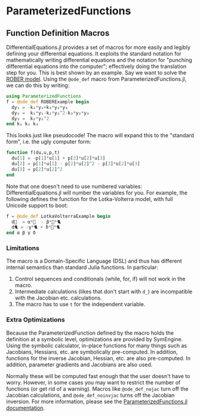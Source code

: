 # ParameterizedFunctions

## Function Definition Macros

DifferentialEquations.jl provides a set of macros for more easily and legibly
defining your differential equations. It exploits the standard notation for
mathematically writing differential equations and the notation for "punching
differential equations into the computer"; effectively doing the translation
step for you. This is best shown by an example. Say we want to solve the
[ROBER model](http://www.radford.edu/~thompson/vodef90web/problems/demosnodislin/Single/DemoRobertson/demorobertson.pdf).
Using the `@ode_def` macro from ParameterizedFunctions.jl, we can do this by writing:

```julia
using ParameterizedFunctions
f = @ode_def ROBERExample begin
  dy₁ = -k₁*y₁+k₃*y₂*y₃
  dy₂ =  k₁*y₁-k₂*y₂^2-k₃*y₂*y₃
  dy₃ =  k₂*y₂^2
end k₁ k₂ k₃
```

This looks just like pseudocode! The macro will expand this to the "standard form",
i.e. the ugly computer form:

```julia
function f(du,u,p,t)
  du[1] = -p[1]*u[1] + p[3]*u[2]*u[3]
  du[2] = p[1]*u[1] - p[2]*u[2]^2 - p[3]*u[2]*u[3]
  du[3] = p[2]*u[2]^2
end
```

Note that one doesn't need to use numbered variables: DifferentialEquations.jl
will number the variables for you. For example, the following defines the function
for the Lotka-Volterra model, with full Unicode support to boot:

```julia
f = @ode_def LotkaVolterraExample begin
  d🐁  = α*🐁  - β*🐁*🐈
  d🐈 = -γ*🐈 + δ*🐁*🐈
end α β γ δ
```

### Limitations

The macro is a Domain-Specific Language (DSL) and thus has different internal
semantics than standard Julia functions. In particular:

1) Control sequences and conditionals (while, for, if) will not work in the macro.
2) Intermediate calculations (likes that don't start with `d_`) are incompatible
   with the Jacobian etc. calculations.
3) The macro has to use `t` for the independent variable.

### Extra Optimizations

Because the ParameterizedFunction defined by the macro holds the definition at a
symbolic level, optimizations are provided by SymEngine. Using the symbolic
calculator, in-place functions for many things such as Jacobians, Hessians, etc.
are symbolically pre-computed. In addition, functions for the inverse Jacobian,
Hessian, etc. are also pre-computed. In addition, parameter gradients and
Jacobians are also used.

Normally these will be computed fast enough that the user doesn't have to worry.
However, in some cases you may want to restrict the number of functions (or get rid
of a warning). Macros like `@ode_def_nojac` turn off the Jacobian calculations,
and `@ode_def_noinvjac` turns off the Jacobian inversion. For more information,
please see the [ParameterizedFunctions.jl documentation](https://github.com/JuliaDiffEq/ParameterizedFunctions.jl).
